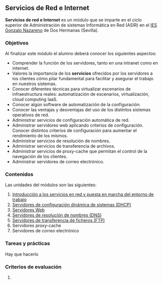 ## Servicios de Red e Internet

**Servicios de red e Internet** es un módulo que se imparte en el ciclo superior de Administración de sistemas Informática en Red (ASIR) en el [IES Gonzalo Nazareno](http://informatica.gonzalonazareno.org) de Dos Hermanas (Sevilla).

### Objetivos

Al finalizar este módulo el alumno deberá conocer los siguientes aspectos:

* Comprender la función de los servidores, tanto en una intranet como en internet. 
* Valores la importancia de los **servicios** ofrecidos por los servidores a los clientes cómo pilar fundamental para facilitar y asegurar el trabajo en nuestros sistemas.
* Conocer diferentes técnicas para virtualizar escenarios de infraestructura reales: automatización de escenarios, virtualización, cloud computing IaaS.
* Conocer algún software de automatización de la configuración.
* Conocer las ventajas y desventajas del uso de los distintos sistemas operativos de red.
* Administrar servicios de configuración automática de red.
* Administrar servidores web aplicando criterios de configuración. Conocer distintos criterios de configuración para aumentar el rendimiento de los mismos.
* Administrar servicios de resolución de nombres.
* Administrar servicios de transferencia de archivos.
* Administrar servicios de proxy-cache que permitan el control de la navegación de los clientes.
* Administrar servidores de correo electrónico.

### Contenidos

Las unidades del módulos son las siguientes:

1. [Introducción a los servicios en red y puesta en marcha del entorno de trabajo](curso/u1/index.md)
2. [Servidores de configuración dinámica de sistemas (DHCP)](curso/u2/index.md)
3. [Servidores Web](curso/u3/index.md)
4. [Servidores de resolución de nombres (DNS)](curso/u4/index.md)
5. [Servidores de transferencia de ficheros (FTP)]()
6. Servidores proxy-cache
7. Servidores de correo electrónico

### Tareas y prácticas

Hay que hacerlo 

### Criterios de evaluación

1.

